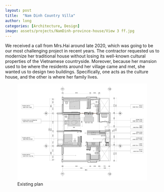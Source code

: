 ```yaml
---
layout: post
title:  "Nam Dinh Country Villa"
author: long
categories: [Architecture, Design]
image: assets/projects/NamDinh-province-house/View 3 ff.jpg
---
```


We received a call from Mrs.Hai around late 2020, which was going to be our most challenging project in recent years. The contractor requested us to modernize her traditional house without losing its well-known cultural properties of the Vietnamese countryside. Moreover, because her mansion used to be where the residents around her village came and met,  she wanted us to design two buildings. Specifically, one acts as the culture house, and the other is where her family lives.

<figure>
    <img class="featured-image " src="/assets/projects/1604B-Chelsea-Residence/Chelsea Residence - Plan.jpg" alt="Chelsea Residence">
    <figcaption>Existing plan</figcaption>
</figure>